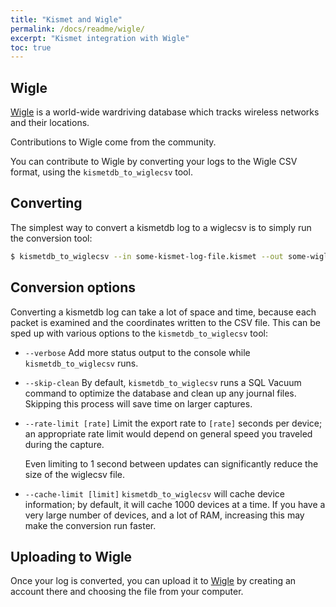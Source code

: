 ```yaml
---
title: "Kismet and Wigle"
permalink: /docs/readme/wigle/
excerpt: "Kismet integration with Wigle"
toc: true
---
```


## Wigle
[Wigle](https://www.wigle.net) is a world-wide wardriving database which tracks wireless networks and their locations.

Contributions to Wigle come from the community.

You can contribute to Wigle by converting your logs to the Wigle CSV format, using the `kismetdb_to_wiglecsv` tool.

## Converting

The simplest way to convert a kismetdb log to a wiglecsv is to simply run the conversion tool:

```bash
$ kismetdb_to_wiglecsv --in some-kismet-log-file.kismet --out some-wigle-file.csv
```

## Conversion options

Converting a kismetdb log can take a lot of space and time, because each packet is examined and the coordinates written to the CSV file.  This can be sped up with various options to the `kismetdb_to_wiglecsv` tool:

* `--verbose`
    Add more status output to the console while `kismetdb_to_wiglecsv` runs.

* `--skip-clean`
    By default, `kismetdb_to_wiglecsv` runs a SQL Vacuum command to optimize the database and clean up any journal files.  Skipping this process will save time on larger captures.

* `--rate-limit [rate]`
    Limit the export rate to `[rate]` seconds per device; an appropriate rate limit would depend on general speed you traveled during the capture.

    Even limiting to 1 second between updates can significantly reduce the size of the wiglecsv file.

* `--cache-limit [limit]`
    `kismetdb_to_wiglecsv` will cache device information; by default, it will cache 1000 devices at a time.  If you have a very large number of devices, and a lot of RAM, increasing this may make the conversion run faster.

## Uploading to Wigle
Once your log is converted, you can upload it to [Wigle](https://www.wigle.net) by creating an account there and choosing the file from your computer.

